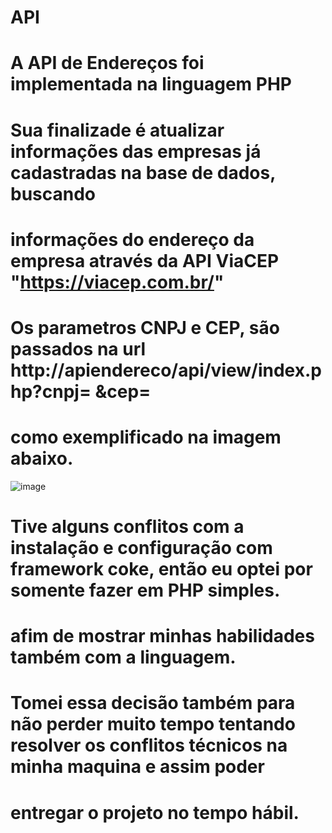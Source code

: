 # API
# A API de Endereços foi implementada na linguagem PHP
# Sua finalizade é atualizar informações das empresas já cadastradas na base de dados, buscando 
# informações do endereço da empresa através da API ViaCEP "https://viacep.com.br/" 
# Os parametros CNPJ e CEP, são passados na url http://apiendereco/api/view/index.php?cnpj= &cep=
# como exemplificado na imagem abaixo. 

![image](https://github.com/IngridValves/API/assets/131462285/e2ebba9c-e2be-415a-97e3-8ca4c244e678)

# Tive alguns conflitos com a instalação e configuração com framework coke, então eu optei por somente fazer em PHP simples.
# afim de mostrar minhas habilidades também com a linguagem. 
# Tomei essa decisão também para não perder muito tempo tentando resolver os conflitos técnicos na minha maquina e assim poder
# entregar o projeto no tempo hábil. 
